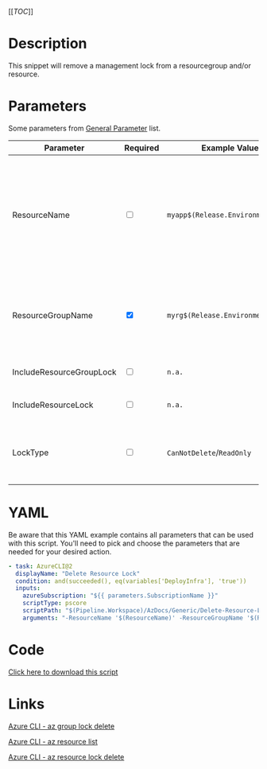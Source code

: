[[_TOC_]]

# Description

This snippet will remove a management lock from a resourcegroup and/or resource.

# Parameters

Some parameters from [General Parameter](/Azure/AzDocs-v1/Scripts) list.

| Parameter                | Required                        | Example Value                     | Description                                                                                                                                                                                                                                                     |
| ------------------------ | ------------------------------- | --------------------------------- | --------------------------------------------------------------------------------------------------------------------------------------------------------------------------------------------------------------------------------------------------------------- |
| ResourceName             | <input type="checkbox">         | `myapp$(Release.EnvironmentName)` | The name of the Azure Resource to remove the lock from. Make sure to pass `-IncludeResourceLock` when trying to remove a lock from a resource. If there are multiple resources with this name, the specified locks from all of these resources will be removed. |
| ResourceGroupName        | <input type="checkbox" checked> | `myrg$(Release.EnvironmentName)`  | The name of the resourcegroup to remove the lock from. Make sure to pass `-IncludeResourceGroupLock` when you want to remove a lock from a resourcegroup.                                                                                                       |
| IncludeResourceGroupLock | <input type="checkbox">         | `n.a.`                            | Switch to pass when you want to remove a lock from a resourcegroup.                                                                                                                                                                                             |
| IncludeResourceLock      | <input type="checkbox">         | `n.a.`                            | Switch to pass if you want to remove a lock from a resource.                                                                                                                                                                                                    |
| LockType                 | <input type="checkbox">         | `CanNotDelete`/`ReadOnly`         | The type of lock to remove. There are currently two options: `CanNotDelete` and `ReadOnly`. This defaults to `CanNotDelete`.                                                                                                                                    |

# YAML

Be aware that this YAML example contains all parameters that can be used with this script. You'll need to pick and choose the parameters that are needed for your desired action.

```yaml
- task: AzureCLI@2
  displayName: "Delete Resource Lock"
  condition: and(succeeded(), eq(variables['DeployInfra'], 'true'))
  inputs:
    azureSubscription: "${{ parameters.SubscriptionName }}"
    scriptType: pscore
    scriptPath: "$(Pipeline.Workspace)/AzDocs/Generic/Delete-Resource-Lock.ps1"
    arguments: "-ResourceName '$(ResourceName)' -ResourceGroupName '$(ResourceGroupName)' -IncludeResourceGroupLock -IncludeResourceLock -LockType '$(LockType)'"
```

# Code

[Click here to download this script](../../../../src/Generic/Delete-Resource-Lock.ps1)

# Links

[Azure CLI - az group lock delete](https://docs.microsoft.com/en-us/cli/azure/group/lock?view=azure-cli-latest#az_group_lock_delete)

[Azure CLI - az resource list](https://docs.microsoft.com/en-us/cli/azure/resource?view=azure-cli-latest#az_resource_list)

[Azure CLI - az resource lock delete](https://docs.microsoft.com/en-us/cli/azure/resource/lock?view=azure-cli-latest#az_resource_lock_delete)
